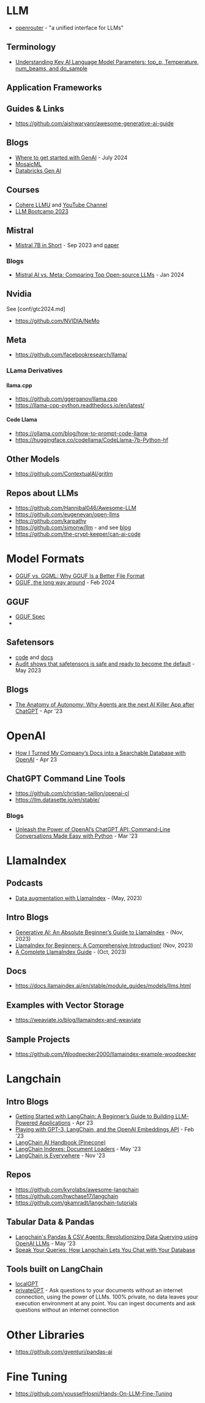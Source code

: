 # LLM 
- [openrouter](https://openrouter.ai/) - "a unified interface for LLMs"

## Terminology
- [Understanding Key AI Language Model Parameters: top_p, Temperature, num_beams, and do_sample](https://medium.com/@santosomar/understanding-key-ai-language-model-parameters-top-p-temperature-num-beams-and-do-sample-9874bf3c89ae)

## Application Frameworks

## Guides & Links
- https://github.com/aishwaryanr/awesome-generative-ai-guide

## Blogs
- [Where to get started with GenAI](https://blog.bytebytego.com/p/where-to-get-started-with-genai) - July 2024
- [MosaicML](https://www.mosaicml.com/blog)
- [Databricks Gen AI](https://www.databricks.com/blog/category/generative-ai)

## Courses
- [Cohere LLMU](https://docs.cohere.com/docs/llmu) and [YouTube Channel](https://www.youtube.com/@CohereAI)
- [LLM Bootcamp 2023](https://www.youtube.com/playlist?list=PL1T8fO7ArWleyIqOy37OVXsP4hFXymdOZ) 

## Mistral
- [Mistral 7B in Short](https://mistral.ai/news/announcing-mistral-7b/) - Sep 2023 and [paper](https://arxiv.org/abs/2310.06825)

### Blogs
- [Mistral AI vs. Meta: Comparing Top Open-source LLMs](https://towardsdatascience.com/mistral-ai-vs-meta-comparing-top-open-source-llms-565c1bc1516e) - Jan 2024

## Nvidia
See [conf/gtc2024.md]

- https://github.com/NVIDIA/NeMo

## Meta
- https://github.com/facebookresearch/llama/

### LLama Derivatives 

#### llama.cpp
- https://github.com/ggerganov/llama.cpp
- https://llama-cpp-python.readthedocs.io/en/latest/

#### Code Llama
- https://ollama.com/blog/how-to-prompt-code-llama
- https://huggingface.co/codellama/CodeLlama-7b-Python-hf

## Other Models
- https://github.com/ContextualAI/gritlm

## Repos about LLMs
- https://github.com/Hannibal046/Awesome-LLM
- https://github.com/eugeneyan/open-llms
- https://github.com/karpathy
- https://github.com/simonw/llm - and see [blog](https://simonwillison.net/2023/May/18/cli-tools-for-llms/) 
- https://github.com/the-crypt-keeper/can-ai-code

# Model Formats
- [GGUF vs. GGML: Why GGUF Is a Better File Format](https://deci.ai/blog/ggml-vs-gguf-comparing-formats-amp-top-5-methods-for-running-gguf-files/)
- [GGUF, the long way around](https://vickiboykis.com/2024/02/28/gguf-the-long-way-around/) - Feb 2024

## GGUF
- [GGUF Spec](https://github.com/ggerganov/ggml/blob/master/docs/gguf.md)
- 
## Safetensors
- [code](https://github.com/huggingface/safetensors) and [docs](https://huggingface.co/docs/safetensors/index)
- [Audit shows that safetensors is safe and ready to become the default](https://huggingface.co/blog/safetensors-security-audit) - May 2023

## Blogs
- [The Anatomy of Autonomy: Why Agents are the next AI Killer App after ChatGPT](https://www.latent.space/p/agents) - Apr '23

# OpenAI
- [How I Turned My Company’s Docs into a Searchable Database with OpenAI](https://medium.com/towards-data-science/how-i-turned-my-companys-docs-into-a-searchable-database-with-openai-4f2d34bd8736) - Apr 23

## ChatGPT Command Line Tools
- https://github.com/christian-taillon/openai-cl
- https://llm.datasette.io/en/stable/

### Blogs
- [Unleash the Power of OpenAI’s ChatGPT API: Command-Line Conversations Made Easy with Python](https://medium.com/codingthesmartway-com-blog/unleash-the-power-of-openais-chatgpt-api-command-line-conversations-made-easy-with-python-3442e25899fd) - Mar '23

# LlamaIndex
## Podcasts
- [Data augmentation with LlamaIndex](https://podcasts.apple.com/us/podcast/practical-ai-machine-learning-data-science/id1406537385?i=1000614179108) - (May, 2023)

## Intro Blogs
- [Generative AI: An Absolute Beginner’s Guide to LlamaIndex](https://www.singlestore.com/blog/generative-ai-a-guide-to-llamaindex/) - (Nov, 2023)
- [LlamaIndex for Beginners: A Comprehensive Introduction!](https://medium.com/gitconnected/llamaindex-for-beginners-a-comprehensive-introduction-201ac6b49dee) (Nov, 2023)
- [A Complete LlamaIndex Guide](https://nanonets.com/blog/llamaindex/) - (Oct, 2023)

## Docs
- https://docs.llamaindex.ai/en/stable/module_guides/models/llms.html

## Examples with Vector Storage

- https://weaviate.io/blog/llamaindex-and-weaviate

## Sample Projects
- https://github.com/Woodpecker2000/llamaindex-example-woodpecker

# Langchain
## Intro Blogs
- [Getting Started with LangChain: A Beginner’s Guide to Building LLM-Powered Applications](https://medium.com/towards-data-science/getting-started-with-langchain-a-beginners-guide-to-building-llm-powered-applications-95fc8898732c) - Apr 23
- [Playing with GPT-3, LangChain, and the OpenAI Embeddings API](https://www.shruggingface.com/blog/langchain-cloudflare-qa-agent) - Feb '23
- [LangChain AI Handbook (Pinecone)](https://www.pinecone.io/learn/langchain/)
- [LangChain Indexes: Document Loaders](https://www.davidgentile.net/langchain-indexes-document-loaders/) - May '23 
- [LangChain is Everywhere](https://medium.com/@santosomar/langchain-is-everywhere-5415613390f1) - Nov '23

## Repos
- https://github.com/kyrolabs/awesome-langchain
- https://github.com/hwchase17/langchain
- https://github.com/gkamradt/langchain-tutorials

## Tabular Data & Pandas
- [Langchain's Pandas & CSV Agents: Revolutionizing Data Querying using OpenAI LLMs](https://blog.futuresmart.ai/langchains-pandas-csv-agents-revolutionizing-data-querying-using-openai-llms) - May '23
- [Speak Your Queries: How Langchain Lets You Chat with Your Database](https://dev.to/ngonidzashe/speak-your-queries-how-langchain-lets-you-chat-with-your-database-p62)

## Tools built on LangChain
- [localGPT](https://github.com/PromtEngineer/localGPT)
- [privateGPT](https://github.com/imartinez/privateGPT) - Ask questions to your documents without an internet connection, using the power of LLMs. 100% private, no data leaves your execution environment at any point. You can ingest documents and ask questions without an internet connection

# Other Libraries
- https://github.com/gventuri/pandas-ai

# Fine Tuning
- https://github.com/youssefHosni/Hands-On-LLM-Fine-Tuning
